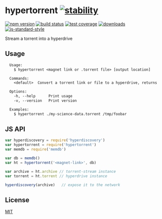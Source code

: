 # hypertorrent [![stability][0]][1]
[![npm version][2]][3] [![build status][4]][5] [![test coverage][6]][7]
[![downloads][8]][9] [![js-standard-style][10]][11]

Stream a torrent into a hyperdrive

## Usage
```txt
  Usage:
    $ hypertorrent <magnet link or .torrent file> [output location]

  Commands:
    <default>  Convert a torrent link or file to a hyperdrive, returns a key

  Options:
    -h, --help      Print usage
    -v, --version   Print version

  Examples:
    $ hypertorrent ./my-science-data.torrent /tmp/foobar
```

## JS API
```js
var hyperdiscovery = require('hyperdiscovery')
var hypertorrent = require('hypertorrent')
var memdb = require('memdb')

var db = memdb()
var ht = hypertorrent('<magnet-link>', db)

var archive = ht.archive // torrent-stream instance
var torrent = ht.torrent // hyperdrive instance

hyperdiscovery(archive)   // expose it to the network
```

## License
[MIT](https://tldrlegal.com/license/mit-license)

[0]: https://img.shields.io/badge/stability-experimental-orange.svg?style=flat-square
[1]: https://nodejs.org/api/documentation.html#documentation_stability_index
[2]: https://img.shields.io/npm/v/hypertorrent.svg?style=flat-square
[3]: https://npmjs.org/package/hypertorrent
[4]: https://img.shields.io/travis/yoshuawuyts/hypertorrent/master.svg?style=flat-square
[5]: https://travis-ci.org/yoshuawuyts/hypertorrent
[6]: https://img.shields.io/codecov/c/github/yoshuawuyts/hypertorrent/master.svg?style=flat-square
[7]: https://codecov.io/github/yoshuawuyts/hypertorrent
[8]: http://img.shields.io/npm/dm/hypertorrent.svg?style=flat-square
[9]: https://npmjs.org/package/hypertorrent
[10]: https://img.shields.io/badge/code%20style-standard-brightgreen.svg?style=flat-square
[11]: https://github.com/feross/standard
